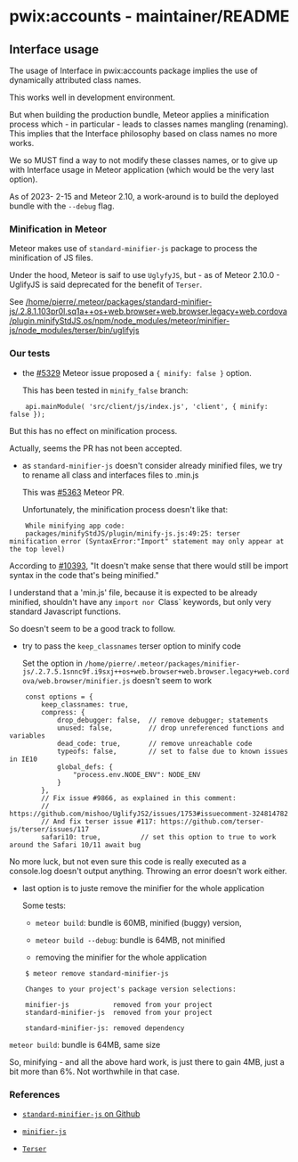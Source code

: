 # pwix:accounts - maintainer/README

## Interface usage

The usage of Interface in pwix:accounts package implies the use of dynamically attributed class names.

This works well in development environment.

But when building the production bundle, Meteor applies a minification process which - in particular - leads to classes names mangling (renaming).
This implies that the Interface philosophy based on class names no more works.

We so MUST find a way to not modify these classes names, or to give up with Interface usage in Meteor application (which would be the very last option).

As of 2023- 2-15 and Meteor 2.10, a work-around is to build the deployed bundle with the `--debug` flag.

### Minification in Meteor

Meteor makes use of `standard-minifier-js` package to process the minification of JS files.

Under the hood, Meteor is saif to use `UglyfyJS`, but - as of Meteor 2.10.0 - UglifyJS is said deprecated for the benefit of `Terser`.

See [/home/pierre/.meteor/packages/standard-minifier-js/.2.8.1.103pr0l.sq1a++os+web.browser+web.browser.legacy+web.cordova/plugin.minifyStdJS.os/npm/node_modules/meteor/minifier-js/node_modules/terser/bin/uglifyjs](/home/pierre/.meteor/packages/standard-minifier-js/.2.8.1.103pr0l.sq1a++os+web.browser+web.browser.legacy+web.cordova/plugin.minifyStdJS.os/npm/node_modules/meteor/minifier-js/node_modules/terser/bin/uglifyjs)

### Our tests

- the [#5329](https://github.com/meteor/meteor/issues/5329) Meteor issue proposed a `{ minify: false }` option.

    This has been tested in `minify_false` branch:

```
    api.mainModule( 'src/client/js/index.js', 'client', { minify: false });
```

But this has no effect on minification process.

Actually, seems the PR has not been accepted.

- as `standard-minifier-js` doesn't consider already minified files, we try to rename all class and interfaces files to .min.js

    This was [#5363](https://github.com/meteor/meteor/issues/5363) Meteor PR.

    Unfortunately, the minification process doesn't like that:

```
    While minifying app code:
    packages/minifyStdJS/plugin/minify-js.js:49:25: terser minification error (SyntaxError:"Import" statement may only appear at the top level)
```

According to [#10393](https://github.com/meteor/meteor/issues/10393), "It doesn't make sense that there would still be import syntax in the code that's being minified."

I understand that a 'min.js' file, because it is expected to be already minified, shouldn't have any `import nor `Class` keywords, but only very standard Javascript functions.

So doesn't seem to be a good track to follow.

- try to pass the `keep_classnames` terser option to minify code

    Set the option in `/home/pierre/.meteor/packages/minifier-js/.2.7.5.1snnc9f.i9sxj++os+web.browser+web.browser.legacy+web.cordova/web.browser/minifier.js` doesn't seem to work

```
    const options = {
        keep_classnames: true,
        compress: {
            drop_debugger: false,  // remove debugger; statements
            unused: false,         // drop unreferenced functions and variables
            dead_code: true,       // remove unreachable code
            typeofs: false,        // set to false due to known issues in IE10
            global_defs: {
                "process.env.NODE_ENV": NODE_ENV
            }
        },
        // Fix issue #9866, as explained in this comment:
        // https://github.com/mishoo/UglifyJS2/issues/1753#issuecomment-324814782
        // And fix terser issue #117: https://github.com/terser-js/terser/issues/117
        safari10: true,          // set this option to true to work around the Safari 10/11 await bug
```

No more luck, but not even sure this code is really executed as a console.log doesn't output anything. Throwing an error doesn't work either.

- last option is to juste remove the minifier for the whole application

    Some tests:

    - `meteor build`: bundle is 60MB, minified (buggy) version, 

    - `meteor build --debug`:  bundle is 64MB, not minified

    - removing the minifier for the whole application

```
    $ meteor remove standard-minifier-js
                                                
    Changes to your project's package version selections:
                                                
    minifier-js           removed from your project
    standard-minifier-js  removed from your project

    standard-minifier-js: removed dependency
```

`meteor build`:  bundle is 64MB, same size

So, minifying - and all the above hard work, is just there to gain 4MB, just a bit more than 6%. Not worthwhile in that case.

### References

- [`standard-minifier-js` on Github](https://github.com/meteor/meteor/tree/master/packages/standard-minifier-js)

- [`minifier-js`](https://github.com/meteor/meteor/tree/master/packages/minifier-js)

- [`Terser`](https://github.com/terser/terser)
